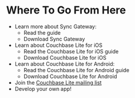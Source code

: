 # Where To Go From Here


* Learn more about Sync Gateway:
    * Read the guide
    * Download Sync Gateway  
* Learn about Couchbase Lite for iOS
    * Read the Couchbase Lite for iOS guide
    * Download Couchbase Lite for iOS 
* Learn about Couchbase Lite for Android:
    * Read the Couchbase Lite for Android guide
    * Download Couchbase Lite for Android
* Join the [Couchbase Lite mailing list](https://groups.google.com/forum/#!forum/mobile-couchbase)
* Develop your own app!
    



